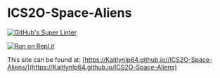 # ICS2O-Space-Aliens

[![GitHub's Super Linter](https://github.com/KaitlynIp64//ICS2O-Space-Aliens/workflows/GitHub's%20Super%20Linter/badge.svg)](https://github.com/KaitlynIp64//ICS2O-Space-Aliens/actions)

[![Run on Repl.it](https://repl.it/badge/github/KaitlynIp64//ICS2O-Space-Aliens)](https://repl.it/github/KaitlynIp64//ICS2O-Space-Aliens)

This site can be found at: [https://KaitlynIp64.github.io//ICS2O-Space-Aliens/](https://KaitlynIp64.github.io/ICS2O-Space-Aliens)
